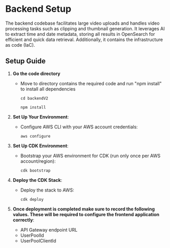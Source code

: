 # Backend Setup 

The backend codebase facilitates large video uploads and handles video processing tasks such as clipping and thumbnail generation. It leverages AI to extract time and date metadata, storing all results in OpenSearch for efficient and quick data retrieval. Additionally, it contains the infrastructure as code (IaC).


## Setup Guide

1. **Go the code directory**
   - Move to directory contains the required code and run "npm install" to install all dependencies
        ```
     cd backendV2

     npm install
     ```

2. **Set Up Your Environment**:
   - Configure AWS CLI with your AWS account credentials:
     ```
     aws configure
     ```

3. **Set Up CDK Environment**:
   - Bootstrap your AWS environment for CDK (run only once per AWS account/region):
     ```
     cdk bootstrap
     ```

<!-- 4. **Initialize CDK**:
   - Ensure your environment is initialized:
     ```
     cdk init app --language typescript
     ``` -->

4. **Deploy the CDK Stack**:
   - Deploy the stack to AWS:
     ```
     cdk deploy
     ```

5. **Once deployment is completed make sure to record the following values. These will be required to configure the frontend application correctly**:
    - API Gateway endpoint URL
    - UserPoolId
    - UserPoolClientId

